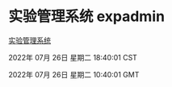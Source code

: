 # 实验管理系统 expadmin
[实验管理系统](http://219.139.196.104:56808/expadmin-782313d2-e1b1-4ea7-932e-3a55e6a1a4d0/)

2022年 07月 26日 星期二 18:40:01 CST

2022年 07月 26日 星期二 10:40:01 GMT
